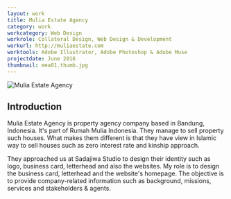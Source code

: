 ```yaml
---
layout: work
title: Mulia Estate Agency
category: work
workcategory: Web Design
workrole: Collateral Design, Web Design & Development
workurl: http://muliaestate.com
worktools: Adobe Illustrator, Adobe Photoshop & Adobe Muse
projectdate: June 2016
thumbnail: mea01.thumb.jpg
---
```


![Mulia Estate Agency]({{site.baseurl}}/res/img/works/mea01.jpg)

## Introduction

Mulia Estate Agency is property agency company based in Bandung, Indonesia. It's part of Rumah Mulia Indonesia. They manage to sell property such houses. What makes them different is that they have view in Islamic way to sell houses such as zero interest rate and kinship approach.

They approached us at Sadajiwa Studio to design their identity such as logo, business card, letterhead and also the websites. My role is to design the business card, letterhead and the website's homepage. The objective is to provide company-related information such as background, missions, services and stakeholders & agents.